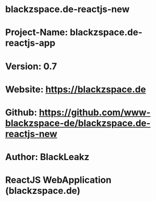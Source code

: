 # blackzspace.de-reactjs-new

# Project-Name: blackzspace.de-reactjs-app
# Version: 0.7
# Website: https://blackzspace.de
# Github: https://github.com/www-blackzspace-de/blackzspace.de-reactjs-new
# Author: BlackLeakz

# ReactJS WebApplication (blackzspace.de)